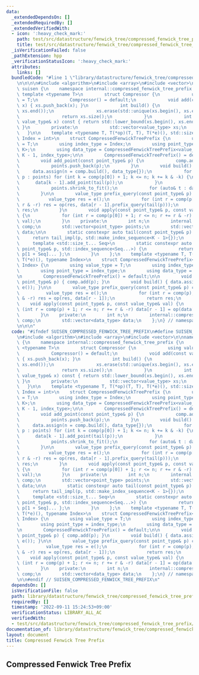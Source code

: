 ```yaml
---
data:
  _extendedDependsOn: []
  _extendedRequiredBy: []
  _extendedVerifiedWith:
  - icon: ':heavy_check_mark:'
    path: test/src/datastructure/fenwick_tree/compressed_fenwick_tree_prefix/abc266_h.test.cpp
    title: test/src/datastructure/fenwick_tree/compressed_fenwick_tree_prefix/abc266_h.test.cpp
  _isVerificationFailed: false
  _pathExtension: hpp
  _verificationStatusIcon: ':heavy_check_mark:'
  attributes:
    links: []
  bundledCode: "#line 1 \"library/datastructure/fenwick_tree/compressed_fenwick_tree_prefix.hpp\"\
    \n\n\n\n#include <algorithm>\n#include <array>\n#include <vector>\n\nnamespace\
    \ suisen {\n    namespace internal::compressed_fenwick_tree_prefix {\n       \
    \ template <typename T>\n        struct Compressor {\n            using value_type\
    \ = T;\n            Compressor() = default;\n            void add(const value_type&\
    \ x) { xs.push_back(x); }\n            int build() {\n                std::sort(xs.begin(),\
    \ xs.end());\n                xs.erase(std::unique(xs.begin(), xs.end()), xs.end());\n\
    \                return xs.size();\n            }\n            int operator()(const\
    \ value_type& x) const { return std::lower_bound(xs.begin(), xs.end(), x) - xs.begin();\
    \ }\n        private:\n            std::vector<value_type> xs;\n        };\n \
    \   }\n\n    template <typename T, T(*op)(T, T), T(*e)(), std::size_t K = 1, typename\
    \ Index = int>\n    struct CompressedFenwickTreePrefix {\n        using value_type\
    \ = T;\n        using index_type = Index;\n        using point_type = std::array<index_type,\
    \ K>;\n        using data_type = CompressedFenwickTreePrefix<value_type, op, e,\
    \ K - 1, index_type>;\n\n        CompressedFenwickTreePrefix() = default;\n\n\
    \        void add_point(const point_type& p) {\n            comp.add(p[0]);\n\
    \            points.push_back(p);\n        }\n        void build() {\n       \
    \     data.assign(n = comp.build(), data_type{});\n            for (const auto&\
    \ p : points) for (int k = comp(p[0]) + 1; k <= n; k += k & -k) {\n          \
    \      data[k - 1].add_point(tail(p));\n            }\n            points.clear();\n\
    \            points.shrink_to_fit();\n            for (auto& t : data) t.build();\n\
    \        }\n\n        value_type prefix_query(const point_type& p) const {\n \
    \           value_type res = e();\n            for (int r = comp(p[0]); r; r -=\
    \ r & -r) res = op(res, data[r - 1].prefix_query(tail(p)));\n            return\
    \ res;\n        }\n        void apply(const point_type& p, const value_type& val)\
    \ {\n            for (int r = comp(p[0]) + 1; r <= n; r += r & -r) data[r - 1].apply(tail(p),\
    \ val);\n        }\n    private:\n        int n;\n        internal::compressed_fenwick_tree_prefix::Compressor<index_type>\
    \ comp;\n        std::vector<point_type> points;\n        std::vector<data_type>\
    \ data;\n\n        static constexpr auto tail(const point_type& p) {\n       \
    \     return tail_impl(p, std::make_index_sequence<K - 1>{});\n        }\n   \
    \     template <std::size_t... Seq>\n        static constexpr auto tail_impl(const\
    \ point_type& p, std::index_sequence<Seq...>) {\n            return typename data_type::point_type{\
    \ p[1 + Seq]... };\n        }\n    };\n    template <typename T, T(*op)(T, T),\
    \ T(*e)(), typename Index>\n    struct CompressedFenwickTreePrefix<T, op, e, std::size_t(1),\
    \ Index> {\n        using value_type = T;\n        using index_type = Index;\n\
    \        using point_type = index_type;\n        using data_type = value_type;\n\
    \n        CompressedFenwickTreePrefix() = default;\n\n        void add_point(const\
    \ point_type& p) { comp.add(p); }\n        void build() { data.assign(n = comp.build(),\
    \ e()); }\n\n        value_type prefix_query(const point_type& p) const {\n  \
    \          value_type res = e();\n            for (int r = comp(p); r; r -= r\
    \ & -r) res = op(res, data[r - 1]);\n            return res;\n        }\n    \
    \    void apply(const point_type& p, const value_type& val) {\n            for\
    \ (int r = comp(p) + 1; r <= n; r += r & -r) data[r - 1] = op(data[r - 1], val);\n\
    \        }\n    private:\n        int n;\n        internal::compressed_fenwick_tree_prefix::Compressor<index_type>\
    \ comp;\n        std::vector<data_type> data;\n    };\n} // namespace suisen\n\
    \n\n\n"
  code: "#ifndef SUISEN_COMPRESSED_FENWICK_TREE_PREFIX\n#define SUISEN_COMPRESSED_FENWICK_TREE_PREFIX\n\
    \n#include <algorithm>\n#include <array>\n#include <vector>\n\nnamespace suisen\
    \ {\n    namespace internal::compressed_fenwick_tree_prefix {\n        template\
    \ <typename T>\n        struct Compressor {\n            using value_type = T;\n\
    \            Compressor() = default;\n            void add(const value_type& x)\
    \ { xs.push_back(x); }\n            int build() {\n                std::sort(xs.begin(),\
    \ xs.end());\n                xs.erase(std::unique(xs.begin(), xs.end()), xs.end());\n\
    \                return xs.size();\n            }\n            int operator()(const\
    \ value_type& x) const { return std::lower_bound(xs.begin(), xs.end(), x) - xs.begin();\
    \ }\n        private:\n            std::vector<value_type> xs;\n        };\n \
    \   }\n\n    template <typename T, T(*op)(T, T), T(*e)(), std::size_t K = 1, typename\
    \ Index = int>\n    struct CompressedFenwickTreePrefix {\n        using value_type\
    \ = T;\n        using index_type = Index;\n        using point_type = std::array<index_type,\
    \ K>;\n        using data_type = CompressedFenwickTreePrefix<value_type, op, e,\
    \ K - 1, index_type>;\n\n        CompressedFenwickTreePrefix() = default;\n\n\
    \        void add_point(const point_type& p) {\n            comp.add(p[0]);\n\
    \            points.push_back(p);\n        }\n        void build() {\n       \
    \     data.assign(n = comp.build(), data_type{});\n            for (const auto&\
    \ p : points) for (int k = comp(p[0]) + 1; k <= n; k += k & -k) {\n          \
    \      data[k - 1].add_point(tail(p));\n            }\n            points.clear();\n\
    \            points.shrink_to_fit();\n            for (auto& t : data) t.build();\n\
    \        }\n\n        value_type prefix_query(const point_type& p) const {\n \
    \           value_type res = e();\n            for (int r = comp(p[0]); r; r -=\
    \ r & -r) res = op(res, data[r - 1].prefix_query(tail(p)));\n            return\
    \ res;\n        }\n        void apply(const point_type& p, const value_type& val)\
    \ {\n            for (int r = comp(p[0]) + 1; r <= n; r += r & -r) data[r - 1].apply(tail(p),\
    \ val);\n        }\n    private:\n        int n;\n        internal::compressed_fenwick_tree_prefix::Compressor<index_type>\
    \ comp;\n        std::vector<point_type> points;\n        std::vector<data_type>\
    \ data;\n\n        static constexpr auto tail(const point_type& p) {\n       \
    \     return tail_impl(p, std::make_index_sequence<K - 1>{});\n        }\n   \
    \     template <std::size_t... Seq>\n        static constexpr auto tail_impl(const\
    \ point_type& p, std::index_sequence<Seq...>) {\n            return typename data_type::point_type{\
    \ p[1 + Seq]... };\n        }\n    };\n    template <typename T, T(*op)(T, T),\
    \ T(*e)(), typename Index>\n    struct CompressedFenwickTreePrefix<T, op, e, std::size_t(1),\
    \ Index> {\n        using value_type = T;\n        using index_type = Index;\n\
    \        using point_type = index_type;\n        using data_type = value_type;\n\
    \n        CompressedFenwickTreePrefix() = default;\n\n        void add_point(const\
    \ point_type& p) { comp.add(p); }\n        void build() { data.assign(n = comp.build(),\
    \ e()); }\n\n        value_type prefix_query(const point_type& p) const {\n  \
    \          value_type res = e();\n            for (int r = comp(p); r; r -= r\
    \ & -r) res = op(res, data[r - 1]);\n            return res;\n        }\n    \
    \    void apply(const point_type& p, const value_type& val) {\n            for\
    \ (int r = comp(p) + 1; r <= n; r += r & -r) data[r - 1] = op(data[r - 1], val);\n\
    \        }\n    private:\n        int n;\n        internal::compressed_fenwick_tree_prefix::Compressor<index_type>\
    \ comp;\n        std::vector<data_type> data;\n    };\n} // namespace suisen\n\
    \n\n#endif // SUISEN_COMPRESSED_FENWICK_TREE_PREFIX\n"
  dependsOn: []
  isVerificationFile: false
  path: library/datastructure/fenwick_tree/compressed_fenwick_tree_prefix.hpp
  requiredBy: []
  timestamp: '2022-09-11 15:24:53+09:00'
  verificationStatus: LIBRARY_ALL_AC
  verifiedWith:
  - test/src/datastructure/fenwick_tree/compressed_fenwick_tree_prefix/abc266_h.test.cpp
documentation_of: library/datastructure/fenwick_tree/compressed_fenwick_tree_prefix.hpp
layout: document
title: Compressed Fenwick Tree Prefix
---
```

## Compressed Fenwick Tree Prefix